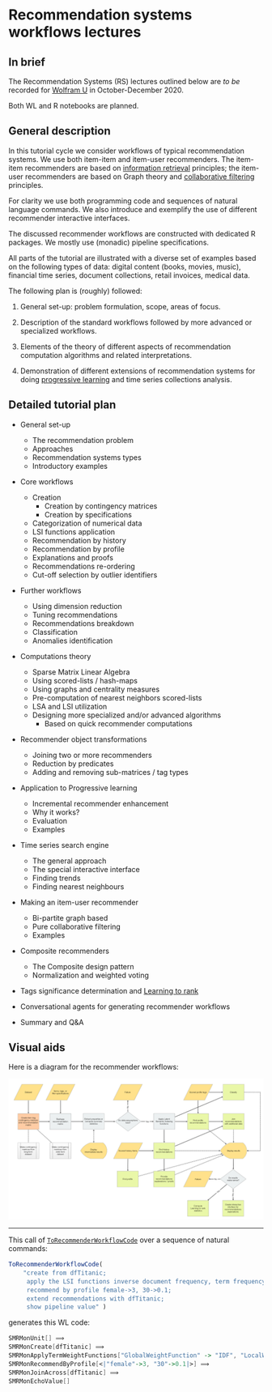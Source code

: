 # Recommendation systems workflows lectures

## In brief

The Recommendation Systems (RS) lectures outlined below are *to be* recorded for 
[Wolfram U](https://www.wolfram.com/wolfram-u/) 
in October-December 2020.

Both WL and R notebooks are planned.

## General description

In this tutorial cycle we consider workflows of typical recommendation systems.
We use both item-item and item-user recommenders. The item-item recommenders are 
based on 
[information retrieval](https://en.wikipedia.org/wiki/Information_retrieval)
principles; the item-user recommenders are based
on Graph theory and 
[collaborative filtering](https://en.wikipedia.org/wiki/Collaborative_filtering) 
principles.  

For clarity we use both programming code and sequences of natural language commands. 
We also introduce and exemplify the use of different recommender interactive interfaces.

The discussed recommender workflows are constructed with dedicated R packages. 
We mostly use (monadic) pipeline specifications.

All parts of the tutorial are illustrated with a diverse set of examples based on 
the following types of data: digital content (books, movies, music), 
financial time series, document collections, retail invoices, medical data.

The following plan is (roughly) followed:

1. General set-up: problem formulation, scope, areas of focus.

2. Description of the standard workflows followed by more advanced or 
specialized workflows. 

3. Elements of the theory of different aspects of recommendation computation
algorithms and related interpretations. 

4. Demonstration of different extensions of recommendation systems for doing
[progressive learning](https://en.wikipedia.org/wiki/Online_machine_learning)
and time series collections analysis.
 
 
## Detailed tutorial plan 

- General set-up
   - The recommendation problem
   - Approaches
   - Recommendation systems types
   - Introductory examples

- Core workflows
   - Creation
      - Creation by contingency matrices
      - Creation by specifications
   - Categorization of numerical data
   - LSI functions application
   - Recommendation by history
   - Recommendation by profile
   - Explanations and proofs
   - Recommendations re-ordering
   - Cut-off selection by outlier identifiers
   
- Further workflows
   - Using dimension reduction
   - Tuning recommendations
   - Recommendations breakdown
   - Classification
   - Anomalies identification
   
- Computations theory
   - Sparse Matrix Linear Algebra
   - Using scored-lists / hash-maps
   - Using graphs and centrality measures
   - Pre-computation of nearest neighbors scored-lists
   - LSA and LSI utilization
   - Designing more specialized and/or advanced algorithms
     - Based on quick recommender computations
   
- Recommender object transformations
  - Joining two or more recommenders
  - Reduction by predicates
  - Adding and removing sub-matrices / tag types
  
- Application to Progressive learning 
  - Incremental recommender enhancement
  - Why it works?
  - Evaluation
  - Examples
  
- Time series search engine
  - The general approach
  - The special interactive interface
  - Finding trends
  - Finding nearest neighbours
  
- Making an item-user recommender
  - Bi-partite graph based
  - Pure collaborative filtering
  - Examples
  
- Composite recommenders
  - The Composite design pattern
  - Normalization and weighted voting
  
- Tags significance determination and 
[Learning to rank](https://en.wikipedia.org/wiki/Learning_to_rank)

- Conversational agents for generating recommender workflows

- Summary and Q&A
  

## Visual aids

Here is a diagram for the recommender workflows:

![SMR-workflows](https://github.com/antononcube/SimplifiedMachineLearningWorkflows-book/blob/master/Part-2-Monadic-Workflows/Diagrams/A-monad-for-Sparse-Matrix-Recommender-workflows/SMR-workflows.jpeg?raw=true)

---
 
This call of 
[`ToRecommenderWorkflowCode`](https://github.com/antononcube/Raku-DSL-English-RecommenderWorkflows)
over a sequence of natural commands:

```r
ToRecommenderWorkflowCode( 
    "create from dfTitanic; 
     apply the LSI functions inverse document frequency, term frequency, and cosine;
     recommend by profile female->3, 30->0.1; 
     extend recommendations with dfTitanic; 
     show pipeline value" )
```
generates this WL code:

```mathematica
SMRMonUnit[] ⟹ 
SMRMonCreate[dfTitanic] ⟹
SMRMonApplyTermWeightFunctions["GlobalWeightFunction" -> "IDF", "LocalWeightFunction" -> "TermFrequency", "NormalizerFunction" -> "Cosine"] ⟹
SMRMonRecommendByProfile[<|"female"->3, "30"->0.1|>] ⟹
SMRMonJoinAcross[dfTitanic] ⟹
SMRMonEchoValue[]
```